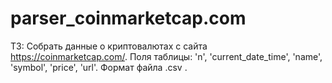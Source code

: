 # parser_coinmarketcap.com
ТЗ: Собрать данные о криптовалютах с сайта https://coinmarketcap.com/.  Поля таблицы: 'n', 'current_date_time', 'name', 'symbol', 'price', 'url'.  Формат файла .csv .
